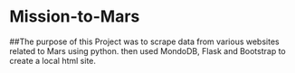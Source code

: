 # Mission-to-Mars

##The purpose of this Project was to scrape data from various websites related to Mars using python. then used MondoDB, Flask and Bootstrap to create a local html site.

